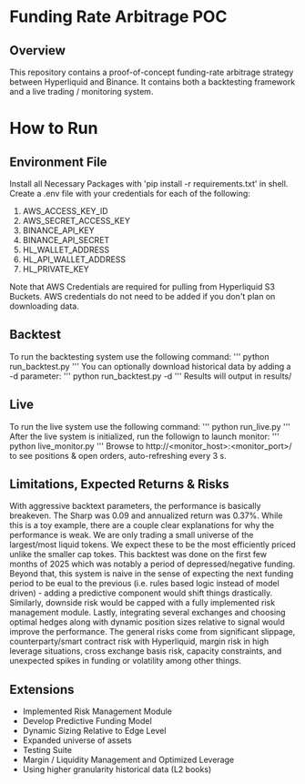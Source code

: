 # Funding Rate Arbitrage POC

## Overview
This repository contains a proof-of-concept funding-rate arbitrage strategy between Hyperliquid and Binance. It contains both a backtesting framework and a live trading / monitoring system. 

# How to Run

## Environment File
Install all Necessary Packages with 'pip install -r requirements.txt' in shell.
Create a .env file with your credentials for each of the following: 
1. AWS_ACCESS_KEY_ID
2. AWS_SECRET_ACCESS_KEY
3. BINANCE_API_KEY
4. BINANCE_API_SECRET
5. HL_WALLET_ADDRESS
6. HL_API_WALLET_ADDRESS
7. HL_PRIVATE_KEY

Note that AWS Credentials are required for pulling from Hyperliquid S3 Buckets. AWS credentials do not need to be added if you don't plan on downloading data.

## Backtest

To run the backtesting system use the following command: ''' python run_backtest.py '''
You can optionally download historical data by adding a -d parameter: ''' python run_backtest.py -d '''
Results will output in results/

## Live

To run the live system use the following command: ''' python run_live.py '''
After the live system is initialized, run the followign to launch monitor: ''' python live_monitor.py '''
Browse to http://<monitor_host>:<monitor_port>/ to see positions & open orders, auto-refreshing every 3 s.

## Limitations, Expected Returns & Risks

With aggressive backtext parameters, the performance is basically breakeven. The Sharp was 0.09 and annualized return was 0.37%. While this is a toy example, there are a couple clear explanations for why the performance is weak. We are only trading a small universe of the largest/most liquid tokens. We expect these to be the most efficiently priced unlike the smaller cap tokes. This backtest was done on the first few months of 2025 which was notably a period of depressed/negative funding. Beyond that, this system is naive in the sense of expecting the next funding period to be eual to the previous (i.e. rules based logic instead of model driven) - adding a predictive component would shift things drastically. Similarly, downside risk would be capped with a fully implemented risk management module. Lastly, integrating several exchanges and choosing optimal hedges along with dynamic position sizes relative to signal would improve the performance. The general risks come from significant slippage, counterparty/smart contract risk with Hyperliquid, margin risk in high leverage situations, cross exchange basis risk, capacity constraints, and unexpected spikes in funding or volatility among other things.


## Extensions
- Implemented Risk Management Module
- Develop Predictive Funding Model
- Dynamic Sizing Relative to Edge Level
- Expanded universe of assets
- Testing Suite
- Margin / Liquidity Management and Optimized Leverage
- Using higher granularity historical data (L2 books)
